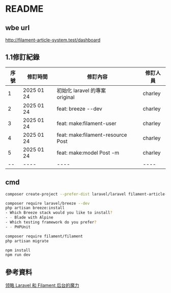 # README
## wbe url
http://filament-article-system.test/dashboard

## 1.1修訂紀錄
|序號|修訂時間|修訂內容|修訂人員|
|----|----|----|----|
|1|2025 01 24|初始化 laravel 的專案<br>original|charley|
|2|2025 01 24|feat: breeze --dev|charley|
|3|2025 01 24|feat: make:filament-user|charley|
|4|2025 01 24|feat: make:filament-resource Post|charley|
|5|2025 01 24|feat: make:model Post -m|charley|
|--|----|----|----|

## cmd
~~~bash
composer create-project --prefer-dist laravel/laravel filament-article-system

composer require laravel/breeze --dev
php artisan breeze:install
- Which Breeze stack would you like to install?
- - Blade with Alpine
- Which testing framework do you prefer?
- - PHPUnit

composer require filament/filament
php artisan migrate

npm install
npm run dev

~~~

## 參考資料

[领略 Laravel 和 Filament 后台的魔力](https://www.tubring.cn/articles/145)
